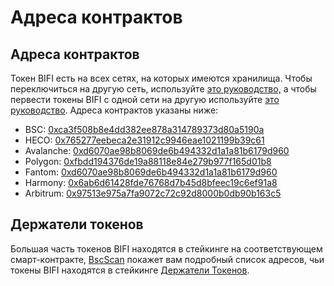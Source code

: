 # Адреса контрактов

## Адреса контрактов

Токен BIFI есть на всех сетях, на которых имеются хранилища. Чтобы переключиться на другую сеть, используйте [это руководство,](../how-to-guides/how-to-add-and-switch-networks-on-beefy-finance.md) а чтобы первести токены BIFI с одной сети на другую используйте [это руководство](../how-to-guides/how-to-bridge-bifi-cross-chain.md). Адреса контрактов указаны ниже:

* BSC: [0xca3f508b8e4dd382ee878a314789373d80a5190a](https://bscscan.com/token/0xca3f508b8e4dd382ee878a314789373d80a5190a)
* HECO: [0x765277eebeca2e31912c9946eae1021199b39c61](https://hecoinfo.com/token/0x765277eebeca2e31912c9946eae1021199b39c61)
* Avalanche: [0xd6070ae98b8069de6b494332d1a1a81b6179d960](https://avascan.info/blockchain/c/token/0xd6070ae98b8069de6b494332d1a1a81b6179d960)
* Polygon: [0xfbdd194376de19a88118e84e279b977f165d01b8](https://polygonscan.com/token/0xFbdd194376de19a88118e84E279b977f165d01b8)
* Fantom: [0xd6070ae98b8069de6b494332d1a1a81b6179d960](https://ftmscan.com/token/0xd6070ae98b8069de6b494332d1a1a81b6179d960)
* Harmony: [0x6ab6d61428fde76768d7b45d8bfeec19c6ef91a8](https://explorer.harmony.one/address/0x6ab6d61428fde76768d7b45d8bfeec19c6ef91a8)
* Arbitrum: [0x97513e975a7fa9072c72c92d8000b0db90b163c5](https://arbiscan.io/token/0x97513e975a7fa9072c72c92d8000b0db90b163c5)

## Держатели токенов

Большая часть токенов BIFI находятся в стейкинге на соответствующем смарт-контракте, [BscScan](https://bscscan.com/) покажет вам подробный список адресов, чьи токены BIFI находятся в стейкинге [Держатели Токенов](https://bscscan.com/token/tokenholderchart/0xca3f508b8e4dd382ee878a314789373d80a5190a).

